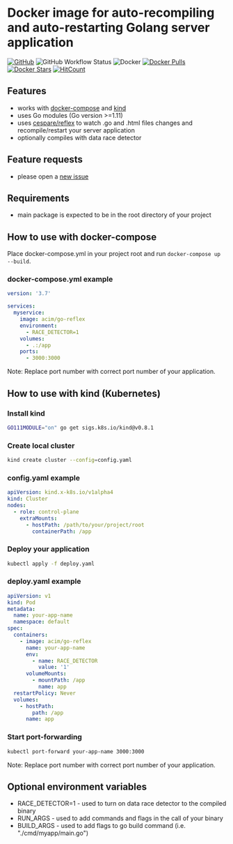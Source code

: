 # Docker image for auto-recompiling and auto-restarting Golang server application

[![GitHub](https://img.shields.io/github/license/acim/go-reflex)](LICENSE)
![GitHub Workflow Status](https://img.shields.io/github/workflow/status/acim/go-reflex/Docker)
![Docker](https://github.com/acim/go-reflex/workflows/Docker/badge.svg)
[![Docker Pulls](https://img.shields.io/docker/pulls/acim/go-reflex)](https://hub.docker.com/r/acim/go-reflex)
[![Docker Stars](https://img.shields.io/docker/stars/acim/go-reflex)](https://hub.docker.com/r/acim/go-reflex)
[![HitCount](http://hits.dwyl.com/acim/go-reflex.svg)](http://hits.dwyl.com/acim/go-reflex)

## Features

- works with [docker-compose](https://github.com/docker/compose) and [kind](https://github.com/kubernetes-sigs/kind)
- uses Go modules (Go version >=1.11)
- uses [cespare/reflex](https://github.com/cespare/reflex) to watch .go and .html files changes and recompile/restart your server application
- optionally compiles with data race detector

## Feature requests

- please open a [new issue](https://github.com/acim/go-reflex/issues/new)

## Requirements

- main package is expected to be in the root directory of your project

## How to use with docker-compose

Place docker-compose.yml in your project root and run `docker-compose up --build`.

### docker-compose.yml example

```yaml
version: '3.7'

services:
  myservice:
    image: acim/go-reflex
    environment:
      - RACE_DETECTOR=1
    volumes:
      - .:/app
    ports:
      - 3000:3000
```

Note: Replace port number with correct port number of your application.

## How to use with kind (Kubernetes)

### Install kind

```sh
GO111MODULE="on" go get sigs.k8s.io/kind@v0.8.1
```

### Create local cluster

```sh
kind create cluster --config=config.yaml
```

### config.yaml example

```yaml
apiVersion: kind.x-k8s.io/v1alpha4
kind: Cluster
nodes:
  - role: control-plane
    extraMounts:
      - hostPath: /path/to/your/project/root
        containerPath: /app
```

### Deploy your application

```sh
kubectl apply -f deploy.yaml
```

### deploy.yaml example

```yaml
apiVersion: v1
kind: Pod
metadata:
  name: your-app-name
  namespace: default
spec:
  containers:
    - image: acim/go-reflex
      name: your-app-name
      env:
        - name: RACE_DETECTOR
          value: '1'
      volumeMounts:
        - mountPath: /app
          name: app
  restartPolicy: Never
  volumes:
    - hostPath:
        path: /app
      name: app
```

### Start port-forwarding

```sh
kubectl port-forward your-app-name 3000:3000
```

Note: Replace port number with correct port number of your application.

## Optional environment variables

- RACE_DETECTOR=1 - used to turn on data race detector to the compiled binary
- RUN_ARGS - used to add commands and flags in the call of your binary
- BUILD_ARGS - used to add flags to go build command (i.e. "./cmd/myapp/main.go")
